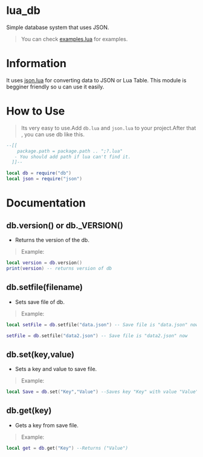 # lua_db
Simple database system that uses JSON.
> You can check [examples.lua](https://github.com/zeykatecool/lua_db/blob/main/examples/examples.lua) for examples.

# Information
It uses [json.lua](https://github.com/zeykatecool/lua_db/blob/main/json.lua) for converting data to JSON or Lua Table.
This module is begginer friendly so u can use it easily.

# How to Use
> Its very easy to use.Add `db.lua` and `json.lua` to your project.After that , you can use db like this.
```lua
--[[
    package.path = package.path .. ";?.lua"
   - You should add path if lua can't find it.
  ]]--

local db = require("db")
local json = require("json")
```

# Documentation

## db.version() or db._VERSION()
- Returns the version of the db.
> Example:
```lua
local version = db.version()
print(version) -- returns version of db
```

## db.setfile(filename)
- Sets save file of db.
> Example:
```lua
local setFile = db.setfile("data.json") -- Save file is "data.json" now

setFile = db.setfile("data2.json") -- Save file is "data2.json" now
```

## db.set(key,value)
- Sets a key and value to save file.
> Example:
```lua
local Save = db.set("Key","Value") --Saves key "Key" with value "Value" in save file
```

## db.get(key)
- Gets a key from save file.
> Example:
```lua
local get = db.get("Key") --Returns ("Value")
```

